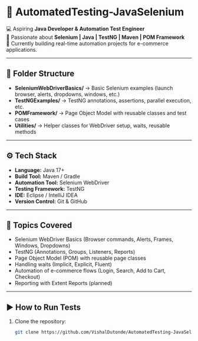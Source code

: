 # 🚀 AutomatedTesting-JavaSelenium

💻 Aspiring **Java Developer & Automation Test Engineer**  
🚀 Passionate about **Selenium | Java | TestNG | Maven | POM Framework**  
📘 Currently building real-time automation projects for e-commerce applications.  

---

## 📂 Folder Structure
- **SeleniumWebDriverBasics/** → Basic Selenium examples (launch browser, alerts, dropdowns, windows, etc.)  
- **TestNGExamples/** → TestNG annotations, assertions, parallel execution, etc.  
- **POMFramework/** → Page Object Model with reusable classes and test cases  
- **Utilities/** → Helper classes for WebDriver setup, waits, reusable methods  

---

## ⚙️ Tech Stack
- **Language:** Java 17+  
- **Build Tool:** Maven / Gradle  
- **Automation Tool:** Selenium WebDriver  
- **Testing Framework:** TestNG  
- **IDE:** Eclipse / IntelliJ IDEA  
- **Version Control:** Git & GitHub  

---

## 📘 Topics Covered
- Selenium WebDriver Basics (Browser commands, Alerts, Frames, Windows, Dropdowns)  
- TestNG (Annotations, Groups, Listeners, Reports)  
- Page Object Model (POM) with reusable page classes  
- Handling waits (Implicit, Explicit, Fluent)  
- Automation of e-commerce flows (Login, Search, Add to Cart, Checkout)  
- Reporting with Extent Reports (planned)  

---

## ▶️ How to Run Tests
1. Clone the repository:
   ```bash
   git clone https://github.com/VishalDutonde/AutomatedTesting-JavaSelenium.git
